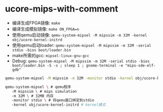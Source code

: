 # ucore-mips-with-comment

- 编译生成FPGA镜像: `make`
- 编译生成模拟镜像: `make ON_FPGA=n`
- 使用qemu启动镜像: `qemu-system-mipsel -M mipssim -m 32M -kernel obj/ucore-kernel-initrd`
- 使用qemu启动loader:  `qemu-system-mipsel -M mipssim -m 32M -serial stdio -bios boot/loader.bin`
- make所需的gcc: `mipsel-linux-gnu-gcc`
- Debug: `qemu-system-mipsel -M mipssim -m 32M -serial stdio -bios boot/loader.bin -S -s ; sleep 1 ; gnome-terminal -e "mips-sde-elf-gdb"`



```sh
qemu-system-mipsel -M mipssim -m 32M -monitor stdio -kernel obj/ucore-kernel-initrd

qemu-system-mipsel \ # qemu程序
   -M mipssim \ # mips simulation
   -m 32M \ # 32MB 内存
   -monitor stdio \ # 将qemu窗口绑定到stdio
   -kernel obj/ucore-kernel-initrd # kernel模式
```
